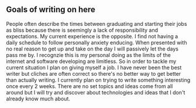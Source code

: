 ## Goals of writing on here

People often describe the times between graduating and starting their jobs as bliss because there is seemingly a lack of responsibility and expectations.
My current experience is the opposite. I find not having a daily schedule to follow personally anxiety enducing. When presented with no real reason to get up and take on the day I will passively let the days pass me by. I recognzie this is my personal doing as the limits of the internet and software developing are limitless.
So in order to tackle my current situation I plan on giving myself a job. I have never been the best writer but cliches are often correct so there's no better way to get better than actually writing.
I currently plan on trying to write something interesting once every 2 weeks. There are no set topics and ideas come from all around but I will try and discover about technologies and ideas that I don't already know much about.